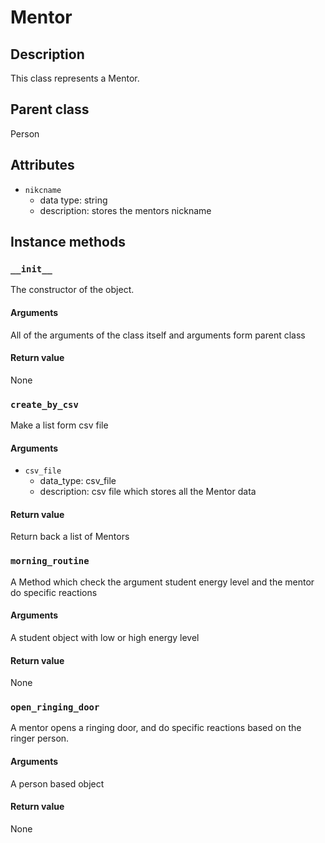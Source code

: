 
# Mentor

## Description
This class represents a Mentor.

## Parent class
Person

## Attributes

* ```nikcname```
  * data type: string
  * description: stores the mentors nickname

## Instance methods

### ```__init__```
The constructor of the object.

#### Arguments

All of the arguments of the class itself and arguments form parent class

#### Return value
None

### ```create_by_csv```
Make a list form csv file

#### Arguments
* ```csv_file```
  * data_type: csv_file
  * description: csv file which stores all the Mentor data

#### Return value
Return back a list of Mentors

### ```morning_routine```
A Method which check the argument student energy level
and the mentor do specific reactions

#### Arguments
A student object with low or high energy level

#### Return value
None

### ```open_ringing_door```
A mentor opens a ringing door, and do specific reactions based on the ringer person.

#### Arguments
A person based object

#### Return value
None
